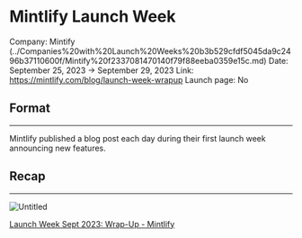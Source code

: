 # Mintlify Launch Week

Company: Mintify (../Companies%20with%20Launch%20Weeks%20b3b529cfdf5045da9c2496b37110600f/Mintify%20f2337081470140f79f88eeba0359e15c.md)
Date: September 25, 2023 → September 29, 2023
Link: https://mintlify.com/blog/launch-week-wrapup
Launch page: No

## Format

---

Mintlify published a blog post each day during their first launch week announcing new features.

## Recap

---

![Untitled](Mintlify%20Launch%20Week%204f8420cc08044187aa541c6c8a0458eb/Untitled.png)

[Launch Week Sept 2023: Wrap-Up - Mintlify](https://mintlify.com/blog/launch-week-wrapup)